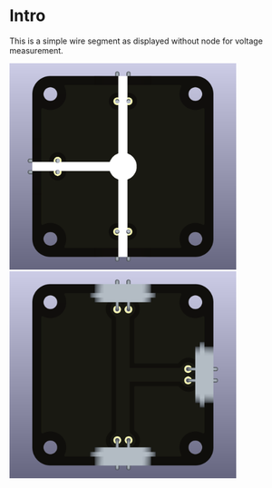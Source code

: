 # Intro  
This is a simple wire segment as displayed without node for voltage measurement.

<img src="wire-T-crossing_blank_TOP.png" alt="Circuit Diagram" width="400"> <img src="wire-T-crossing_blank_BOTTOM.png" alt="Circuit Diagram" width="400">
